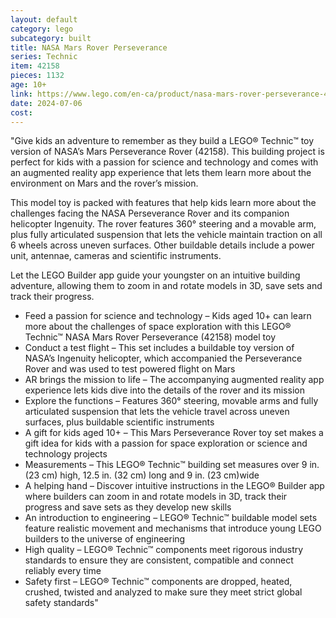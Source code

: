 ```yaml
---
layout: default
category: lego
subcategory: built
title: NASA Mars Rover Perseverance
series: Technic
item: 42158
pieces: 1132
age: 10+
link: https://www.lego.com/en-ca/product/nasa-mars-rover-perseverance-42158
date: 2024-07-06
cost:
---
```


"Give kids an adventure to remember as they build a LEGO® Technic™ toy version of NASA’s Mars Perseverance Rover (42158). This building project is perfect for kids with a passion for science and technology and comes with an augmented reality app experience that lets them learn more about the environment on Mars and the rover’s mission.

This model toy is packed with features that help kids learn more about the challenges facing the NASA Perseverance Rover and its companion helicopter Ingenuity. The rover features 360° steering and a movable arm, plus fully articulated suspension that lets the vehicle maintain traction on all 6 wheels across uneven surfaces. Other buildable details include a power unit, antennae, cameras and scientific instruments.

Let the LEGO Builder app guide your youngster on an intuitive building adventure, allowing them to zoom in and rotate models in 3D, save sets and track their progress.

* Feed a passion for science and technology – Kids aged 10+ can learn more about the challenges of space exploration with this LEGO® Technic™ NASA Mars Rover Perseverance (42158) model toy
* Conduct a test flight – This set includes a buildable toy version of NASA’s Ingenuity helicopter, which accompanied the Perseverance Rover and was used to test powered flight on Mars
* AR brings the mission to life – The accompanying augmented reality app experience lets kids dive into the details of the rover and its mission
* Explore the functions – Features 360° steering, movable arms and fully articulated suspension that lets the vehicle travel across uneven surfaces, plus buildable scientific instruments
* A gift for kids aged 10+ – This Mars Perseverance Rover toy set makes a gift idea for kids with a passion for space exploration or science and technology projects
* Measurements – This LEGO® Technic™ building set measures over 9 in. (23 cm) high, 12.5 in. (32 cm) long and 9 in. (23 cm)wide
* A helping hand – Discover intuitive instructions in the LEGO® Builder app where builders can zoom in and rotate models in 3D, track their progress and save sets as they develop new skills
* An introduction to engineering – LEGO® Technic™ buildable model sets feature realistic movement and mechanisms that introduce young LEGO builders to the universe of engineering
* High quality – LEGO® Technic™ components meet rigorous industry standards to ensure they are consistent, compatible and connect reliably every time
* Safety first – LEGO® Technic™ components are dropped, heated, crushed, twisted and analyzed to make sure they meet strict global safety standards"
